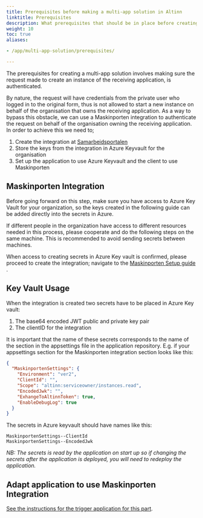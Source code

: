 ```yaml
---
title: Prerequisites before making a multi-app solution in Altinn
linktitle: Prerequisites
description: What prerequisites that should be in place before creating a multi-app solution
weight: 10
toc: true
aliases:

- /app/multi-app-solution/prerequisites/

---
```


The prerequisites for creating a multi-app solution involves making sure the request made to create an instance of
the receiving application, is authenticated.

By nature, the request will have credentials from the private user who
logged in to the original form, thus is not allowed to start
a new instance on behalf of the organisation that owns the
receiving application. As a way to bypass this obstacle, we
can use a Maskinporten integration to authenticate the
request on behalf of the organisation owning the receiving
application. In order to achieve this we need to;

1. Create the integration
   at [Samarbeidsportalen](https://samarbeid.digdir.no/)
2. Store the keys from the integration in Azure Keyvault for
   the organisation
3. Set up the application to use Azure Keyvault and the
   client to use Maskinporten

## Maskinporten Integration

Before going forward on this step, make sure you have access
to Azure Key Vault for your organization, so the keys
created in the following guide can be added directly into
the secrets in Azure.

If different people in the
organization have access to different resources needed in
this process, please cooperate and do the following steps on
the same machine. This is recommended to avoid sending
secrets between machines.

When access to creating secrets in Azure Key vault is
confirmed, please proceed to create the integration;
navigate to
the [Maskinporten Setup guide](../../../../technology/solutions/cli/configuration/maskinporten-setup)
.

## Key Vault Usage

When the integration is created two secrets have to be
placed in Azure Key vault:

1. The base64 encoded JWT public and private key pair
2. The clientID for the integration

It is important that the name of these secrets corresponds
to the name of the section in the appsettings file in the
application repository. E.g. if your appsettings section for
the Maskinporten integration section looks like this:

```json
{
  "MaskinportenSettings": {
    "Environment": "ver2",
    "ClientId": "",
    "Scope": "altinn:serviceowner/instances.read",
    "EncodedJwk": "",
    "ExhangeToAltinnToken": true,
    "EnableDebugLog": true
  }
}
```

The secrets in Azure keyvault should have names like this:

```
MaskinportenSettings--ClientId
MaskinportenSettings--EncodedJwk
```

_NB: The secrets is read by the application on start up so
if
changing the secrets after the application is deployed, you
will need to redeploy the application._

## Adapt application to use Maskinporten Integration

[See the instructions for the trigger application for this part](../instructions/trigger-app). 

